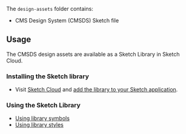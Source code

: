 The `design-assets` folder contains:

- CMS Design System (CMSDS) Sketch file

## Usage

The CMSDS design assets are available as a Sketch Library in Sketch Cloud.

### Installing the Sketch library

- Visit [Sketch Cloud](https://www.sketch.com/s/bffbfeb1-59a1-48dd-842f-a1e0566e457f) and [add the library to your Sketch application](https://www.sketch.com/docs/designing/libraries/adding-a-library/).

### Using the Sketch Library

- [Using library symbols](https://www.sketch.com/docs/libraries/#library-symbols)
- [Using library styles](https://www.sketch.com/docs/libraries/#library-styles)
